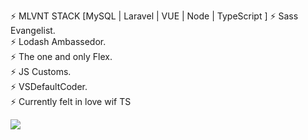 ⚡️ MLVNT STACK  [MySQL | Laravel | VUE | Node | TypeScript ]
⚡️ Sass Evangelist.  
⚡️ Lodash Ambassedor.  
⚡️ The one and only Flex.  
⚡️ JS Customs.  
⚡️ VSDefaultCoder.  
⚡️ Currently felt in love wif TS

<a href="https://www.codewars.com/users/oliverborner"><img src="https://www.codewars.com/users/oliverborner/badges/small"></a>
